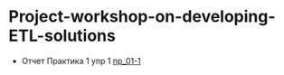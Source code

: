 # Project-workshop-on-developing-ETL-solutions
- Отчет Практика 1 упр 1 [пр_01-1](https://github.com/SofiaNikolaeva-adey-201/Project-workshop-on-developing-ETL-solutions/blob/main/%D0%9F%D0%A0_1_%D1%83%D0%BF%D1%80_1_%D0%9D%D0%B8%D0%BA%D0%BE%D0%BB%D0%B0%D0%B5%D0%B2%D0%B0%D0%A1%D0%93.ipynb)
